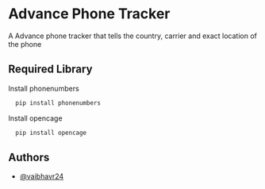 
# Advance Phone Tracker 

A Advance phone tracker that tells the country, carrier and exact location of the phone
## Required Library


Install phonenumbers 
```bash
  pip install phonenumbers
```

Install opencage
```bash
  pip install opencage
```

## Authors

- [@vaibhavr24](https://github.com/vaibhavr24)
